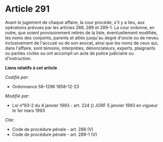 # Article 291

Avant le jugement de chaque affaire, la cour procède, s'il y a lieu, aux opérations prévues par les articles 288, 289 et
289-1. La cour ordonne, en outre, que soient provisoirement retirés de la liste, éventuellement modifiée, les noms des
conjoints, parents et alliés jusqu'au degré d'oncle ou de neveu inclusivement de l'accusé ou de son avocat, ainsi que les
noms de ceux qui, dans l'affaire, sont témoins, interprètes, dénonciateurs, experts, plaignants ou parties civiles ou ont
accompli un acte de police judiciaire ou d'instruction.

**Liens relatifs à cet article**

_Codifié par_:

  - Ordonnance 58-1296 1958-12-23

_Modifié par_:

  - Loi n°93-2 du 4 janvier 1993 - art. 224 () JORF 5 janvier 1993 en vigueur le 1er mars 1993

_Cite_:

  - Code de procédure pénale - art. 288 (V)
  - Code de procédure pénale - art. 289-1 (V)
